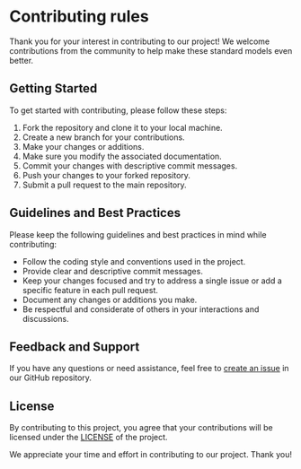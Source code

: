 # Contributing rules

Thank you for your interest in contributing to our project! We welcome contributions from the community to help make these standard models even better.

## Getting Started

To get started with contributing, please follow these steps:

1. Fork the repository and clone it to your local machine.
2. Create a new branch for your contributions.
3. Make your changes or additions.
4. Make sure you modify the associated documentation.
5. Commit your changes with descriptive commit messages.
6. Push your changes to your forked repository.
7. Submit a pull request to the main repository.

## Guidelines and Best Practices

Please keep the following guidelines and best practices in mind while contributing:

- Follow the coding style and conventions used in the project.
- Provide clear and descriptive commit messages.
- Keep your changes focused and try to address a single issue or add a specific feature in each pull request.
- Document any changes or additions you make.
- Be respectful and considerate of others in your interactions and discussions.

## Feedback and Support

If you have any questions or need assistance, feel free to [create an issue](https://github.com/Prometheus-X-association/catalog-api/issues) in our GitHub repository.

## License

By contributing to this project, you agree that your contributions will be licensed under the [LICENSE](LICENSE) of the project.

We appreciate your time and effort in contributing to our project. Thank you!

